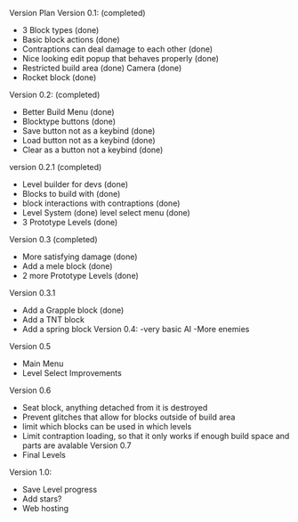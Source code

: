 Version Plan
Version 0.1: (completed)
- 3 Block types (done)
- Basic block actions (done)
- Contraptions can deal damage to each other (done)
- Nice looking edit popup that behaves properly (done)
- Restricted build area (done) Camera (done)
- Rocket block (done)

Version 0.2: (completed)
- Better Build Menu (done)
- Blocktype buttons (done)
- Save button not as a keybind (done)
- Load button not as a keybind (done)
- Clear as a button not a keybind (done)

version 0.2.1 (completed)
- Level builder for devs (done)
- Blocks to build with (done)
- block interactions with contraptions (done)
- Level System (done) level select menu (done)
- 3 Prototype Levels (done)

Version 0.3 (completed)
- More satisfying damage (done)
- Add a mele block (done)
- 2 more Prototype Levels (done)

Version 0.3.1
- Add a Grapple block (done)
- Add a TNT block
- Add a spring block
Version 0.4:
-very basic AI
-More enemies

Version 0.5
- Main Menu
- Level Select Improvements

Version 0.6
- Seat block, anything detached from it is destroyed
- Prevent glitches that allow for blocks outside of build area
- limit which blocks can be used in which levels
- Limit contraption loading, so that it only works if enough build space and parts are avalable
Version 0.7
- Final Levels

Version 1.0:
- Save Level progress
- Add stars?
- Web hosting
